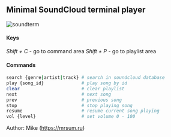 ## Minimal SoundCloud terminal player

![soundterm](https://mrsum.ru/blog/content/images/2016/08/soundterm-1.png)

#### Keys

*Shift + C* - go to command area
*Shift + P* - go to playlist area

#### Commands
```bash
search {genre|artist|track} # search in soundcloud database
play {song_id}              # play song by id
clear                       # clear playlist
next                        # next song
prev                        # previous song
stop                        # stop playing song
resume                      # resume current song playing
vol {level}                 # set volume 0 - 100
```

Author: Mike (https://mrsum.ru)
